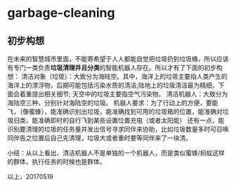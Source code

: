 # garbage-cleaning
## 初步构想
在未来的智慧城市里面，不能寄希望于人人都能自觉把垃圾扔到垃圾桶，所以应该有专门一类负责**垃圾清理并且分类**的智能机器人存在。所以才有了下面的初步构想：
清洁对象（垃圾）：大致分为海陆空。其中，海洋上的垃圾主要指人类产生的海洋上的漂浮物，后期可能包括污染水质的清洁;陆地上的垃圾清洁最为精细，下面会着重提出相关细节;
天空中的垃圾主要指空气污染物。
清洁机器人：大致分为海陆空三种，分别针对海陆空的垃圾。
机器人要求：为了行动上的方便，要能飞，（像蜜蜂），能准确识别出垃圾，能准确找到可用的垃圾箱的位置，能准确对垃圾归类，能准确即时的自行飞到某些设置位置充电（或者太阳能）
还有一点，能识别要清理的垃圾的任务量并发出信号寻求同伴来协助，比如垃圾数量多时可召唤同伴告之位置后自己先清理，垃圾大或者重时要等同伴来了一块清。

小结：从以上看出，清洁机器人不是单独的一个机器人，而是类似蜜蜂/蚂蚁这样的群体，执行任务的时候也是群体。

以上，20170519
